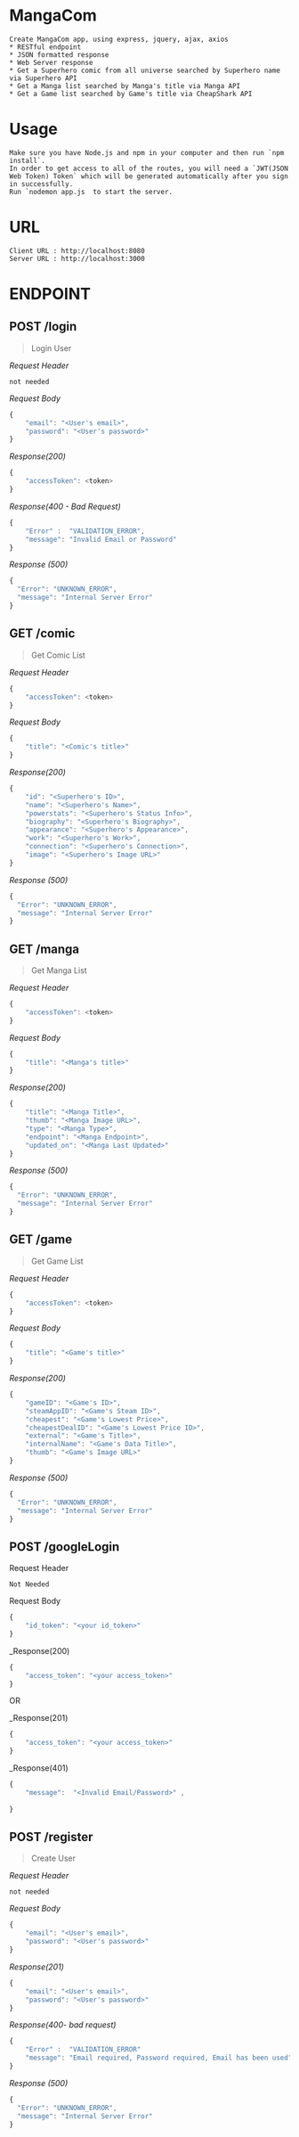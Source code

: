 # MangaCom
```
Create MangaCom app, using express, jquery, ajax, axios
* RESTful endpoint
* JSON formatted response
* Web Server response
* Get a Superhero comic from all universe searched by Superhero name via Superhero API
* Get a Manga list searched by Manga's title via Manga API
* Get a Game list searched by Game's title via CheapShark API
```

# Usage
```
Make sure you have Node.js and npm in your computer and then run `npm install`.
In order to get access to all of the routes, you will need a `JWT(JSON Web Token) Token` which will be generated automatically after you sign in successfully.
Run `nodemon app.js  to start the server.
```

# URL
```
Client URL : http://localhost:8080
Server URL : http://localhost:3000
```

# ENDPOINT

## POST /login

> Login User

_Request Header_
```
not needed
```

_Request Body_
```javascript
{ 
    "email": "<User's email>",
    "password": "<User's password>"
}
```

_Response(200)_
```javascript
{
    "accessToken": <token>
}
```
_Response(400 - Bad Request)_
```javascript
{
    "Error" :  "VALIDATION_ERROR",
    "message": "Invalid Email or Password"
}
```
_Response (500)_
```javascript
{
  "Error": "UNKNOWN_ERROR",
  "message": "Internal Server Error"
}
```

## GET /comic

> Get Comic List

_Request Header_
```javascript
{
    "accessToken": <token>
}
```

_Request Body_
```javascript
{ 
    "title": "<Comic's title>"
}
```

_Response(200)_
```javascript
{
    "id": "<Superhero's ID>",
    "name": "<Superhero's Name>",
    "powerstats": "<Superhero's Status Info>",
    "biography": "<Superhero's Biography>",
    "appearance": "<Superhero's Appearance>",
    "work": "<Superhero's Work>",
    "connection": "<Superhero's Connection>",
    "image": "<Superhero's Image URL>"
}
```
_Response (500)_
```javascript
{
  "Error": "UNKNOWN_ERROR",
  "message": "Internal Server Error"
}
```

## GET /manga

> Get Manga List

_Request Header_
```javascript
{
    "accessToken": <token>
}
```

_Request Body_
```javascript
{ 
    "title": "<Manga's title>"
}
```

_Response(200)_
```javascript
{
    "title": "<Manga Title>",
    "thumb": "<Manga Image URL>",
    "type": "<Manga Type>",
    "endpoint": "<Manga Endpoint>",
    "updated_on": "<Manga Last Updated>"
}
```
_Response (500)_
```javascript
{
  "Error": "UNKNOWN_ERROR",
  "message": "Internal Server Error"
}
```

## GET /game

> Get Game List

_Request Header_
```javascript
{
    "accessToken": <token>
}
```

_Request Body_
```javascript
{ 
    "title": "<Game's title>"
}
```

_Response(200)_
```javascript
{
    "gameID": "<Game's ID>",
    "steamAppID": "<Game's Steam ID>",
    "cheapest": "<Game's Lowest Price>",
    "cheapestDealID": "<Game's Lowest Price ID>",
    "external": "<Game's Title>",
    "internalName": "<Game's Data Title>",
    "thumb": "<Game's Image URL>"
}
```
_Response (500)_
```javascript
{
  "Error": "UNKNOWN_ERROR",
  "message": "Internal Server Error"
}
```

## POST /googleLogin

Request Header

```Not Needed```

Request Body

```javascript
{
    "id_token": "<your id_token>"
}
```

_Response(200)
```javascript
{
    "access_token": "<your access_token>"
}
```
OR

_Response(201)
```javascript
{
    "access_token": "<your access_token>"
}
```

_Response(401)
```javascript
{
    "message":  "<Invalid Email/Password>" ,
    
}
```

## POST /register

> Create User

_Request Header_
```
not needed
```

_Request Body_
```javascript
{
    "email": "<User's email>",
    "password": "<User's password>"
}
```

_Response(201)_
```javascript
{
    "email": "<User's email>",
    "password": "<User's password>"
}
```
_Response(400- bad request)_
```javascript
{
    "Error" :  "VALIDATION_ERROR"
    "message": "Email required, Password required, Email has been used"
}
```
_Response (500)_
```javascript
{
  "Error": "UNKNOWN_ERROR",
  "message": "Internal Server Error"
}
